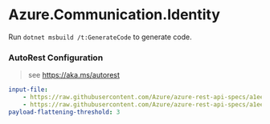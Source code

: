 # Azure.Communication.Identity

Run `dotnet msbuild /t:GenerateCode` to generate code.

### AutoRest Configuration
> see https://aka.ms/autorest

``` yaml
input-file:
    - https://raw.githubusercontent.com/Azure/azure-rest-api-specs/a1eee0489c374782a934ec1f093abd16fa7718ca/specification/communication/data-plane/Microsoft.CommunicationServicesIdentity/preview/2021-02-22-preview1/CommunicationIdentity.json
    - https://raw.githubusercontent.com/Azure/azure-rest-api-specs/a1eee0489c374782a934ec1f093abd16fa7718ca/specification/communication/data-plane/Microsoft.CommunicationServicesTurn/preview/2021-02-22-preview1/CommunicationTurn.json
payload-flattening-threshold: 3
```
